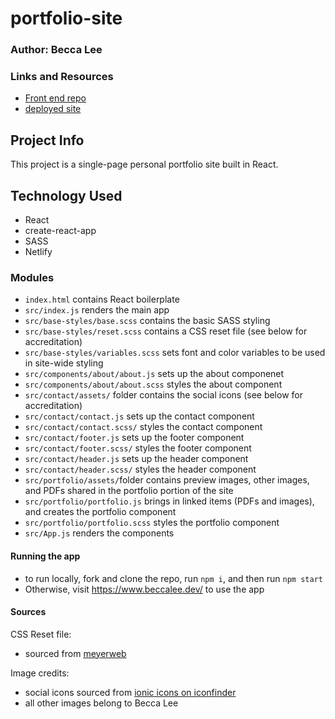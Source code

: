 # portfolio-site

### Author: Becca Lee

### Links and Resources
* [Front end repo](https://github.com/beccalee123/portfolio-site)
* [deployed site](https://www.beccalee.dev/)

## Project Info
This project is a single-page personal portfolio site built in React. 

## Technology Used
- React
- create-react-app
- SASS
- Netlify

### Modules
- `index.html`  contains React boilerplate
- `src/index.js` renders the main app
- `src/base-styles/base.scss` contains the basic SASS styling
- `src/base-styles/reset.scss` contains a CSS reset file (see below for accreditation)
- `src/base-styles/variables.scss` sets font and color variables to be used in site-wide styling
- `src/components/about/about.js` sets up the about componenet
- `src/components/about/about.scss` styles the about component
- `src/contact/assets/` folder contains the social icons (see below for accreditation)
- `src/contact/contact.js` sets up the contact component
- `src/contact/contact.scss/` styles the contact component
- `src/contact/footer.js` sets up the footer component
- `src/contact/footer.scss/` styles the footer component
- `src/contact/header.js` sets up the header component
- `src/contact/header.scss/` styles the header component
- `src/portfolio/assets/`folder contains preview images, other images, and PDFs shared in the portfolio portion of the site
- `src/portfolio/portfolio.js` brings in linked items (PDFs and images), and creates the portfolio component
- `src/portfolio/portfolio.scss` styles the portfolio component
- `src/App.js` renders the components

#### Running the app
- to run locally, fork and clone the repo, run `npm i`, and then run `npm start`
- Otherwise, visit https://www.beccalee.dev/ to use the app


#### Sources
CSS Reset file:
- sourced from [meyerweb](http://meyerweb.com/eric/tools/css/reset/)

Image credits:
- social icons sourced from [ionic icons on iconfinder](https://www.iconfinder.com/iconsets/ionicons)
- all other images belong to Becca Lee
